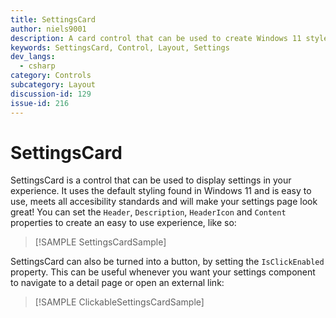```yaml
---
title: SettingsCard
author: niels9001
description: A card control that can be used to create Windows 11 style settings experiences.
keywords: SettingsCard, Control, Layout, Settings
dev_langs:
  - csharp
category: Controls
subcategory: Layout
discussion-id: 129
issue-id: 216
---
```


# SettingsCard

SettingsCard is a control that can be used to display settings in your experience. It uses the default styling found in Windows 11 and is easy to use, meets all accesibility standards and will make your settings page look great!
You can set the `Header`, `Description`, `HeaderIcon` and `Content` properties to create an easy to use experience, like so:

> [!SAMPLE SettingsCardSample]

SettingsCard can also be turned into a button, by setting the `IsClickEnabled` property. This can be useful whenever you want your settings component to navigate to a detail page or open an external link:

> [!SAMPLE ClickableSettingsCardSample]
